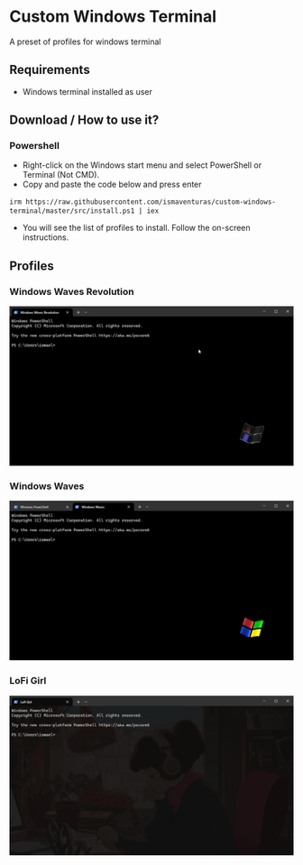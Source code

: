 # Custom Windows Terminal

A preset of profiles for windows terminal

## Requirements

- Windows terminal installed as user

## Download / How to use it?

### Powershell
-   Right-click on the Windows start menu and select PowerShell or Terminal (Not CMD).
-   Copy and paste the code below and press enter  
```
irm https://raw.githubusercontent.com/ismaventuras/custom-windows-terminal/master/src/install.ps1 | iex
```
- You will see the list of profiles to install. Follow the on-screen instructions.


## Profiles

### Windows Waves Revolution

<img src="https://raw.githubusercontent.com/ismaventuras/custom-windows-terminal/master/images/demo/windows-waves-revolution.gif" alt="windows-waves">

### Windows Waves

<img src="https://raw.githubusercontent.com/ismaventuras/custom-windows-terminal/master/images/demo/windows-waves.gif" alt="windows-waves-revolution">

### LoFi Girl

<img src="https://raw.githubusercontent.com/ismaventuras/custom-windows-terminal/master/images/demo/lofi-girl.gif" alt="lofi-girl">

